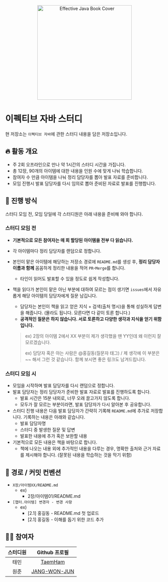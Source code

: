 <div align="center">
  <img src="https://github.com/TaemHam/effective-java-study/assets/95671168/c4838299-e55c-4c76-b048-77ff8c7c8374" alt="Effective Java Book Cover" width="300">
</div>

# 이펙티브 자바 스터디

현 저장소는 `이펙티브 자바`에 관한 스터디 내용을 담은 저장소입니다.

## 🔥 활동 개요

- 주 2회 오프라인으로 만나 약 1시간의 스터디 시간을 가집니다.
- 총 12장, 90개의 아이템에 대한 내용을 인원 수에 맞게 나눠 학습합니다.
- 참여자 수 만큼 아이템을 나눠 정리 담당자를 뽑아 발표 자료를 준비합니다.
- 모임 진행시 발표 담당자를 다시 임의로 뽑아 준비된 자료로 발표를 진행합니다.

## 📌 진행 방식
스터디 모임 전, 모임 당일에 각 스터디원은 아래 내용을 준비해 와야 합니다.
### 스터디 모임 전 
- **기본적으로 모든 참여자는 매 회 할당된 아이템을 전부 다 읽습니다.**
- 각 아이템마다 정리 담당자를 랜덤으로 정합니다.
- 본인이 맡은 아이템에 해당하는 저장소 경로에 `README.md`를 생성 후, **정리 담당자 이름과 함께** 꼼꼼하게 정리한 내용을 적어 `PR`-`Merge`를 합니다.
  - 타인이 읽어도 발표할 수 있을 정도로 쉽게 작성합니다.
- 책을 읽다가 본인이 맡은 아닌 부분에 대하여 모르는 점이 생기면 `issues`에서 자유롭게 해당 아이템의 담당자에게 질문 남깁니다.
  - 담당자는 본인이 책을 읽고 얻은 지식 + 검색(출처 명시)을 통해 성실하게 답변을 해줍니다. (몰라도 됩니다. 모른다면 다 같이 토론 합니다.) 
  - **공격적인 질문은 하지 않습니다. 서로 토론하고 다양한 생각과 지식을 얻기 위함입니다.**
  
  > ex) 2장의 아이템 2에서 XX 부분이 제가 생각했을 땐 YY인데 왜 이런지 잘 모르겠습니다.
  > 
  > ex) 담당자 혹은 아는 사람은 @홍길동(질문자 태그) / 제 생각에 이 부분은 ~~ 해서 그런 것 같습니다. 함께 보시면 좋은 링크도 남겨드립니다.
  
### 스터디 모임 시
- 모임을 시작하며 발표 담당자를 다시 랜덤으로 정합니다.
- 발표 담당자는 정리 담당자가 준비한 발표 자료로 발표를 진행하도록 합니다.
  - 발표 시간은 15분 내외로, 너무 오래 끌고가지 않도록 합니다. 
  - 모두가 잘 모르는 부분이라면, 발표 담당자가 다시 알아본 후 공유합니다.
- 스터디 진행 내용은 다음 발표 담당자가 간략히 기록해 `README.md`에 추가로 저장합니다. 기록하는 내용은 아래와 같습니다.
  - 발표 담당자명
  - 스터디 중 발생한 질문 및 답변 
  - 발표한 내용에 추가 혹은 보완할 내용
- 기본적으로 모든 내용은 책을 바탕으로 합니다. 
  - 책에 나오는 내용 외에 추가적인 내용을 다루는 경우, 명확한 출처와 근거 자료를 제시해야 합니다. (잘못된 내용을 학습하는 것을 막기 위함)

## 🐾 경로 / 커밋 컨벤션
- `X장/아이템XX/README.md`
  - ex)
    - 2장/아이템01/README.md
- `[챕터.아이템] 변경자 - 변경 사항`
  - ex)
    - [2.1] 홍길동 - README.md 첫 업로드
    - [2.1] 홍길동 - 이해를 돕기 위한 코드 추가

## 👨‍💻 참여자

| 스터디원 |                  Github 프로필                   |
| :------: | :---------------------------------------------: |
| 태민     | [TaemHam](https://github.com/TaemHam)           |
| 원준     | [JANG-WON-JUN](https://github.com/JANG-WON-JUN) |
